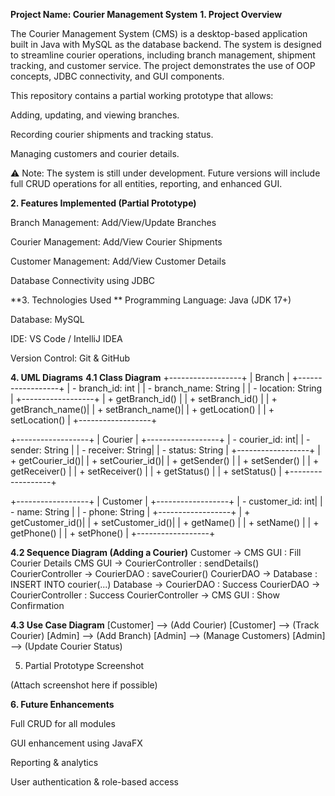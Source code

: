 **Project Name: Courier Management System**
**1. Project Overview**

The Courier Management System (CMS) is a desktop-based application built in Java with MySQL as the database backend. The system is designed to streamline courier operations, including branch management, shipment tracking, and customer service. The project demonstrates the use of OOP concepts, JDBC connectivity, and GUI components.

This repository contains a partial working prototype that allows:

Adding, updating, and viewing branches.

Recording courier shipments and tracking status.

Managing customers and courier details.

⚠️ Note: The system is still under development. Future versions will include full CRUD operations for all entities, reporting, and enhanced GUI.

**2. Features Implemented (Partial Prototype)**

Branch Management: Add/View/Update Branches

Courier Management: Add/View Courier Shipments

Customer Management: Add/View Customer Details

Database Connectivity using JDBC

**3. Technologies Used
**
Programming Language: Java (JDK 17+)

Database: MySQL

IDE: VS Code / IntelliJ IDEA

Version Control: Git & GitHub

**4. UML Diagrams**
**4.1 Class Diagram**
+------------------+
|      Branch      |
+------------------+
| - branch_id: int |
| - branch_name: String |
| - location: String |
+------------------+
| + getBranch_id() |
| + setBranch_id() |
| + getBranch_name()|
| + setBranch_name()|
| + getLocation()  |
| + setLocation()  |
+------------------+

+------------------+
|     Courier      |
+------------------+
| - courier_id: int|
| - sender: String |
| - receiver: String|
| - status: String |
+------------------+
| + getCourier_id()|
| + setCourier_id()|
| + getSender()   |
| + setSender()   |
| + getReceiver() |
| + setReceiver() |
| + getStatus()   |
| + setStatus()   |
+------------------+

+------------------+
|     Customer     |
+------------------+
| - customer_id: int|
| - name: String    |
| - phone: String   |
+------------------+
| + getCustomer_id()|
| + setCustomer_id()|
| + getName()      |
| + setName()      |
| + getPhone()     |
| + setPhone()     |
+------------------+

**4.2 Sequence Diagram (Adding a Courier)**
Customer -> CMS GUI : Fill Courier Details
CMS GUI -> CourierController : sendDetails()
CourierController -> CourierDAO : saveCourier()
CourierDAO -> Database : INSERT INTO courier(...)
Database -> CourierDAO : Success
CourierDAO -> CourierController : Success
CourierController -> CMS GUI : Show Confirmation

**4.3 Use Case Diagram**
[Customer] --> (Add Courier)
[Customer] --> (Track Courier)
[Admin] --> (Add Branch)
[Admin] --> (Manage Customers)
[Admin] --> (Update Courier Status)

5. Partial Prototype Screenshot

(Attach screenshot here if possible)

**6. Future Enhancements**

Full CRUD for all modules

GUI enhancement using JavaFX

Reporting & analytics

User authentication & role-based access
